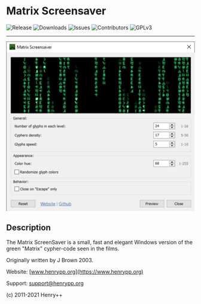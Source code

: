 # Matrix Screensaver

![Release](https://img.shields.io/github/v/release/thumperward/matrix)
![Downloads](https://img.shields.io/github/downloads/thumperward/matrix/latest/total)
![Issues](https://img.shields.io/github/issues/thumperward/matrix)
![Contributors](https://img.shields.io/github/contributors/thumperward/matrix)
![GPLv3](https://img.shields.io/github/license/thumperward/matrix)

-------

![Screenshot](assets/matrix.png)

## Description

The Matrix ScreenSaver is a small, fast and elegant Windows version of the green "Matrix" cypher-code seen in the films.

Originally written by J Brown 2003.

Website: [www.henrypp.org](https://www.henrypp.org)

Support: support@henrypp.org

(c) 2011-2021 Henry++
